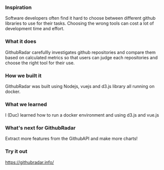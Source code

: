### Inspiration
Software developers often find it hard to choose between different github libraries to use for their tasks. Choosing the wrong tools can cost a lot of development time and effort.

### What it does
GithubRadar carefullly investigates github repositories and compare them based on calculated metrics so that users can judge each repositories and choose the right tool for their use.

### How we built it
GithubRadar was built using Nodejs, vuejs and d3.js library all running on docker.

### What we learned
I (Duc) learned how to run a docker environment and using d3.js and vue.js

### What's next for GithubRadar
Extract more features from the GithubAPI and make more charts!
### Try it out
https://githubradar.info/
